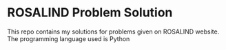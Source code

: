 # ROSALIND Problem Solution
This repo contains my solutions for problems given on ROSALIND website.
The programming language used is Python

